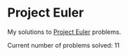 # Project Euler
My solutions to [Project Euler](https://projecteuler.net/) problems.

Current number of problems solved: 11
